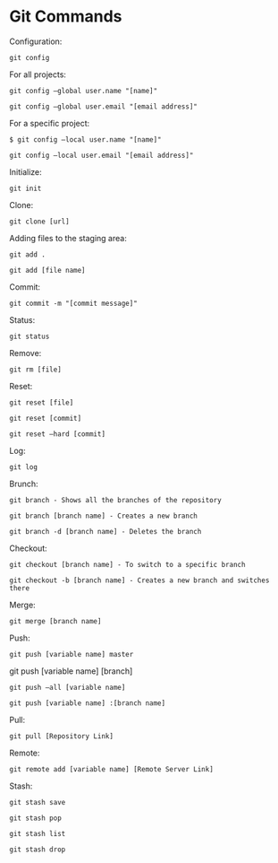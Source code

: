 # Git Commands 

Configuration:

`git config`

For all projects:

```
git config –global user.name "[name]"
```
```
git config –global user.email "[email address]"
```

For a specific project:

```
$ git config –local user.name "[name]"
```
```
git config –local user.email "[email address]"
```

Initialize:

```
git init
```

Clone:

```
git clone [url]
```

Adding files to the staging area:

```
git add .
```
```
git add [file name]
```

Commit:

```
git commit -m "[commit message]"
```

Status:

```
git status
```

Remove:

```
git rm [file]
```
Reset:

```
git reset [file]
```
```
git reset [commit]
```
```
git reset –hard [commit]
```
Log:
```
git log
```
Brunch:

```
git branch - Shows all the branches of the repository
```
```
git branch [branch name] - Creates a new branch 
```
```
git branch -d [branch name] - Deletes the branch 
```
Checkout: 
```
git checkout [branch name] - To switch to a specific branch 
```
```
git checkout -b [branch name] - Creates a new branch and switches there
```
Merge:
```
git merge [branch name]
```
Push:
```
git push [variable name] master
```
git push [variable name] [branch]
```
git push –all [variable name]
```
```
git push [variable name] :[branch name]
```
Pull:
```
git pull [Repository Link]
```
Remote:
```
git remote add [variable name] [Remote Server Link]
```
Stash:
```
git stash save
```
```
git stash pop
```
```
git stash list
```
```
git stash drop
```
